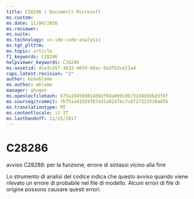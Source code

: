 ```yaml
---
title: C28286 | Documenti Microsoft
ms.custom: 
ms.date: 11/04/2016
ms.reviewer: 
ms.suite: 
ms.technology: vs-ide-code-analysis
ms.tgt_pltfrm: 
ms.topic: article
f1_keywords: C28286
helpviewer_keywords: C28286
ms.assetid: dce3c45f-3632-407d-b9ac-8a37b3ce21a4
caps.latest.revision: "2"
author: mikeblome
ms.author: mblome
manager: ghogen
ms.openlocfilehash: 675a10450d014d8df8da089c8b732d4d5bbd3f0f
ms.sourcegitcommit: fb751e41929f031d1a9247bc7c8727312539ad35
ms.translationtype: MT
ms.contentlocale: it-IT
ms.lasthandoff: 11/15/2017
---
```

# <a name="c28286"></a>C28286
avviso C28286: per la funzione, errore di sintassi vicino alla fine  
  
 Lo strumento di analisi del codice indica che questo avviso quando viene rilevato un errore di probabile nel file di modello. Alcuni errori di file di origine possono causare questi errori.